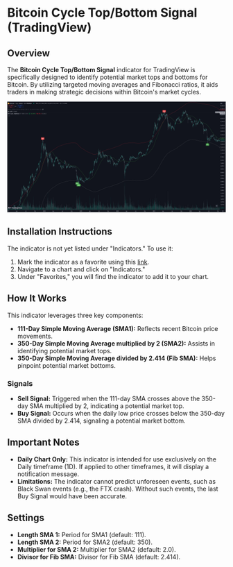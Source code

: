 # Bitcoin Cycle Top/Bottom Signal (TradingView)

## Overview

The **Bitcoin Cycle Top/Bottom Signal** indicator for TradingView is specifically designed to identify potential market tops and bottoms for Bitcoin. By utilizing targeted moving averages and Fibonacci ratios, it aids traders in making strategic decisions within Bitcoin's market cycles.

![Snapshot](Snapshot.png)

## Installation Instructions

The indicator is not yet listed under "Indicators." To use it:

1. Mark the indicator as a favorite using this [link](https://www.tradingview.com/script/M3EobI8z-Bitcoin-Cycle-Top-Bottom-Signal/).
2. Navigate to a chart and click on "Indicators."
3. Under "Favorites," you will find the indicator to add it to your chart.

## How It Works

This indicator leverages three key components:

- **111-Day Simple Moving Average (SMA1):** Reflects recent Bitcoin price movements.
- **350-Day Simple Moving Average multiplied by 2 (SMA2):** Assists in identifying potential market tops.
- **350-Day Simple Moving Average divided by 2.414 (Fib SMA):** Helps pinpoint potential market bottoms.

### Signals

- **Sell Signal:** Triggered when the 111-day SMA crosses above the 350-day SMA multiplied by 2, indicating a potential market top.
- **Buy Signal:** Occurs when the daily low price crosses below the 350-day SMA divided by 2.414, signaling a potential market bottom.

## Important Notes

- **Daily Chart Only:** This indicator is intended for use exclusively on the Daily timeframe (1D). If applied to other timeframes, it will display a notification message.
- **Limitations:** The indicator cannot predict unforeseen events, such as Black Swan events (e.g., the FTX crash). Without such events, the last Buy Signal would have been accurate.

## Settings

- **Length SMA 1:** Period for SMA1 (default: 111).
- **Length SMA 2:** Period for SMA2 (default: 350).
- **Multiplier for SMA 2:** Multiplier for SMA2 (default: 2.0).
- **Divisor for Fib SMA:** Divisor for Fib SMA (default: 2.414).
